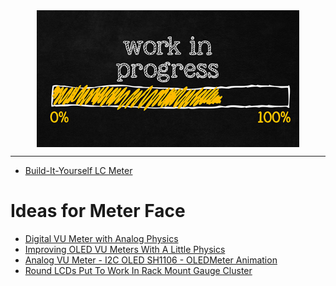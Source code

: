 <!--
Maintainer:   jeffskinnerbox@yahoo.com / www.jeffskinnerbox.me
Version:      0.0.0
-->


<div align="center">
<img src="https://raw.githubusercontent.com/jeffskinnerbox/blog/main/content/images/banners-bkgrds/work-in-progress.jpg" title="These materials require additional work and are not ready for general use." align="center" width=420px height=219px>
</div>


-----





* [Build-It-Yourself LC Meter](https://www.youtube.com/watch?v=mpgAVE4UwFw)

# Ideas for Meter Face
* [Digital VU Meter with Analog Physics](https://hackaday.io/project/181004-digital-vu-meter-with-analog-physics)
* [Improving OLED VU Meters With A Little Physics](https://hackaday.com/2021/08/09/improving-oled-vu-meters-with-a-little-physics/)
* [Analog VU Meter - I2C OLED SH1106 - OLEDMeter Animation](https://forum.arduino.cc/index.php)
* [Round LCDs Put To Work In Rack Mount Gauge Cluster](https://hackaday.com/2022/05/13/round-lcds-put-to-work-in-rack-mount-gauge-cluster/)

